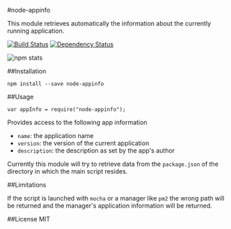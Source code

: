 #node-appinfo

This module retrieves automatically the information about the currently running application.

[![Build Status][travis-image]][travis-url]
[![Dependency Status][dependency-image]][dependency-url]

![npm stats](https://nodei.co/npm/node-appinfo.svg)

##Installation

    npm install --save node-appinfo

##Usage

    var appInfo = require("node-appinfo");

Provides access to the following app information

 - `name`: the application name
 - `version`: the version of the current application
 - `description`: the description as set by the app's author


Currently this module will try to retrieve data from the `package.json` of the directory in which the main script resides.

##Limitations

If the script is launched with `mocha` or a manager like `pm2` the wrong path will be returned and the manager's application information will be returned.

##License
MIT


[travis-image]: https://travis-ci.org/slawo/node-appinfo.svg?branch=develop
[travis-url]: https://travis-ci.org/slawo/node-appinfo

[dependency-image]: https://img.shields.io/gemnasium/slawo/node-appinfo.svg
[dependency-url]: https://gemnasium.com/slawo/node-appinfo